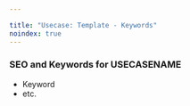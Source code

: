 ```yaml
---

title: "Usecase: Template - Keywords"
noindex: true
---
```



### SEO and Keywords for USECASENAME

- Keyword
- etc.
